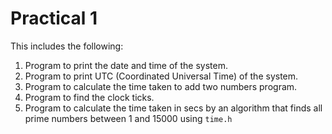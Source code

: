 # Practical 1

This includes the following:

1. Program to print the date and time of the system.
2. Program to print UTC (Coordinated Universal Time) of the system.
3. Program to calculate the time taken to add two numbers program.
4. Program to find the clock ticks.
5. Program to calculate the time taken in secs by an algorithm that finds all prime numbers between 1 and 15000 using `time.h`
